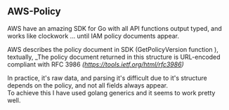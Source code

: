 ## AWS-Policy
AWS have an amazing SDK for Go with all API functions output typed, and works like clockwork ... until IAM policy documents appear.  

AWS describes the policy document in SDK (GetPolicyVersion function ), textually, _The policy document returned in this structure is URL-encoded compliant with RFC 3986 _(https://tools.ietf.org/html/rfc3986)_

In practice, it's raw data, and parsing it's difficult due to it's structure depends on the policy, and not all fields always appear.  
To achieve this I have used golang generics and it seems to work pretty well. 
